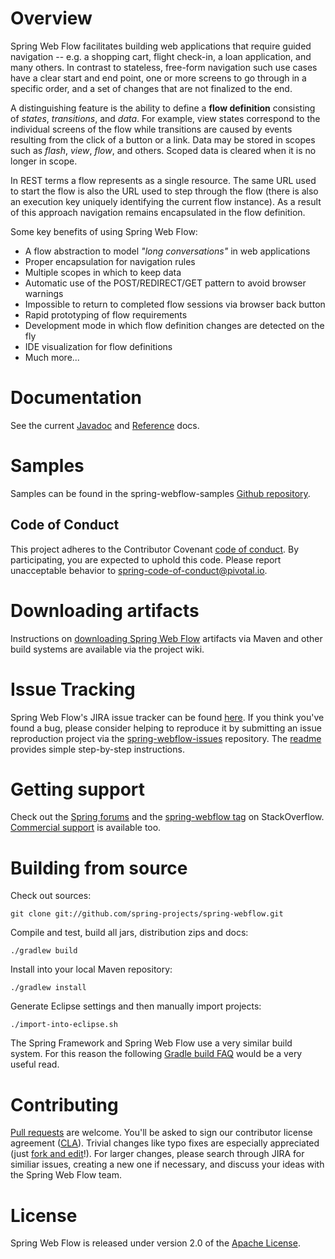 # Overview

Spring Web Flow facilitates building web applications that require guided navigation -- e.g. a shopping cart, flight check-in, a loan application, and many others. In contrast to stateless, free-form navigation such use cases have a clear start and end point, one or more screens to go through in a specific order, and a set of changes that are not finalized to the end.

A distinguishing feature is the ability to define a **flow definition** consisting of *states*, *transitions*, and *data*. For example, view states correspond to the individual screens of the flow while transitions are caused by events resulting from the click of a button or a link. Data may be stored in scopes such as *flash*, *view*, *flow*, and others. Scoped data is cleared when it is no longer in scope.

In REST terms a flow represents as a single resource. The same URL used to start the flow is also the URL used to step through the flow (there is also an execution key uniquely identifying the current flow instance). As a result of this approach navigation remains encapsulated in the flow definition.

Some key benefits of using Spring Web Flow:

+ A flow abstraction to model *"long conversations"* in web applications
+ Proper encapsulation for navigation rules
+ Multiple scopes in which to keep data
+ Automatic use of the POST/REDIRECT/GET pattern to avoid browser warnings
+ Impossible to return to completed flow sessions via browser back button
+ Rapid prototyping of flow requirements
+ Development mode in which flow definition changes are detected on the fly
+ IDE visualization for flow definitions
+ Much more...

# Documentation

See the current [Javadoc](https://docs.spring.io/spring-webflow/docs/current/api/) and [Reference](https://docs.spring.io/spring-webflow/docs/current/reference/html/) docs.

# Samples

Samples can be found in the spring-webflow-samples [Github repository](https://github.com/SpringSource/spring-webflow-samples).

## Code of Conduct
This project adheres to the Contributor Covenant [code of conduct](CODE_OF_CONDUCT.adoc).
By participating, you  are expected to uphold this code. Please report unacceptable behavior to spring-code-of-conduct@pivotal.io.

# Downloading artifacts

Instructions on [downloading Spring Web Flow](https://github.com/SpringSource/spring-webflow/wiki/Downloading-Spring-Web-Flow-Artifacts) artifacts via Maven and other build systems are available via the project wiki.

# Issue Tracking

Spring Web Flow's JIRA issue tracker can be found [here](https://jira.springsource.org/browse/SWF). If you think you've found a bug, please consider helping to reproduce it by submitting an issue reproduction project via the [spring-webflow-issues](https://github.com/springsource/spring-webflow-issues) repository. The [readme](https://github.com/springsource/spring-webflow-issues#readme) provides simple step-by-step instructions.

# Getting support

Check out the [Spring forums](https://forum.spring.io/forumdisplay.php?36-Web-Flow) and the [spring-webflow tag](https://stackoverflow.com/questions/tagged/spring-webflow) on StackOverflow. [Commercial support](https://springsource.com/support/springsupport) is available too.

# Building from source

Check out sources:
````
git clone git://github.com/spring-projects/spring-webflow.git
````

Compile and test, build all jars, distribution zips and docs:
````
./gradlew build
````

Install into your local Maven repository:
````
./gradlew install
````

Generate Eclipse settings and then manually import projects:
````
./import-into-eclipse.sh
````

The Spring Framework and Spring Web Flow use a very similar build system. For this reason the following [Gradle build FAQ](https://github.com/SpringSource/spring-framework/wiki/Gradle-build-and-release-FAQ) would be a very useful read.

# Contributing

[Pull requests](https://help.github.com/send-pull-requests) are welcome. You'll be asked to sign our contributor license agreement ([CLA](https://support.springsource.com/spring_committer_signup)). Trivial changes like typo fixes are especially appreciated (just [fork and edit](https://github.com/blog/844-forking-with-the-edit-button)!). For larger changes, please search through JIRA for similiar issues, creating a new one if necessary, and discuss your ideas with the Spring Web Flow team.

# License

Spring Web Flow is released under version 2.0 of the [Apache License](https://www.apache.org/licenses/LICENSE-2.0).



